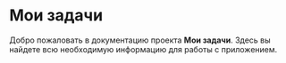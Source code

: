 # Мои задачи

Добро пожаловать в документацию проекта **Мои задачи**. Здесь вы найдете всю необходимую информацию для работы с приложением.
